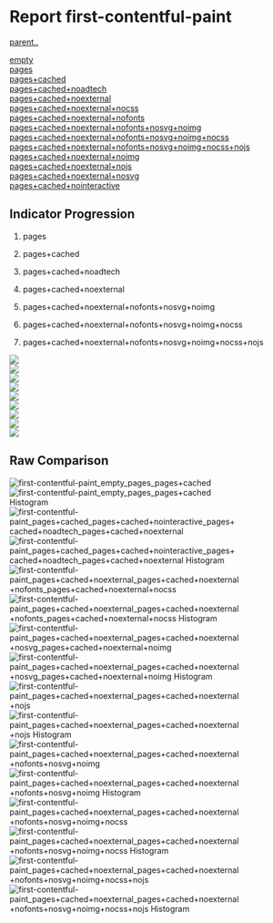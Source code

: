 # Report first-contentful-paint

[parent..](./..)  

[empty](./empty/)  
[pages](./pages/)  
[pages+cached](./pages+cached/)  
[pages+cached+noadtech](./pages+cached+noadtech/)  
[pages+cached+noexternal](./pages+cached+noexternal/)  
[pages+cached+noexternal+nocss](./pages+cached+noexternal+nocss/)  
[pages+cached+noexternal+nofonts](./pages+cached+noexternal+nofonts/)  
[pages+cached+noexternal+nofonts+nosvg+noimg](./pages+cached+noexternal+nofonts+nosvg+noimg/)  
[pages+cached+noexternal+nofonts+nosvg+noimg+nocss](./pages+cached+noexternal+nofonts+nosvg+noimg+nocss/)  
[pages+cached+noexternal+nofonts+nosvg+noimg+nocss+nojs](./pages+cached+noexternal+nofonts+nosvg+noimg+nocss+nojs/)  
[pages+cached+noexternal+noimg](./pages+cached+noexternal+noimg/)  
[pages+cached+noexternal+nojs](./pages+cached+noexternal+nojs/)  
[pages+cached+noexternal+nosvg](./pages+cached+noexternal+nosvg/)  
[pages+cached+nointeractive](./pages+cached+nointeractive/)  

## Indicator Progression

1. pages

2. pages+cached

3. pages+cached+noadtech

4. pages+cached+noexternal

5. pages+cached+noexternal+nofonts+nosvg+noimg

6. pages+cached+noexternal+nofonts+nosvg+noimg+nocss

7. pages+cached+noexternal+nofonts+nosvg+noimg+nocss+nojs



![](./progession_score:mean_score:median.png)  
![](./progession_mean_median.png)  
![](./progession_min_max.png)  
![](./progession_range_p90range.png)  
![](./progession_stddev_p90stddev_skewness.png)  
![](./progession_eccentricity_p90eccentricity.png)  
![](./progession_quanta_p90quanta.png)  
![](./progession_quantaRatio_p90quantaRatio.png)  
![](./progession_outlandishness.png)  

## Raw Comparison

![first-contentful-paint_empty_pages_pages+cached](./first-contentful-paint_empty_pages_pages+cached.png)  
![first-contentful-paint_empty_pages_pages+cached Histogram](./first-contentful-paint_empty_pages_pages+cached+hist.png)  
![first-contentful-paint_pages+cached_pages+cached+nointeractive_pages+cached+noadtech_pages+cached+noexternal](./first-contentful-paint_pages+cached_pages+cached+nointeractive_pages+cached+noadtech_pages+cached+noexternal.png)  
![first-contentful-paint_pages+cached_pages+cached+nointeractive_pages+cached+noadtech_pages+cached+noexternal Histogram](./first-contentful-paint_pages+cached_pages+cached+nointeractive_pages+cached+noadtech_pages+cached+noexternal+hist.png)  
![first-contentful-paint_pages+cached+noexternal_pages+cached+noexternal+nofonts_pages+cached+noexternal+nocss](./first-contentful-paint_pages+cached+noexternal_pages+cached+noexternal+nofonts_pages+cached+noexternal+nocss.png)  
![first-contentful-paint_pages+cached+noexternal_pages+cached+noexternal+nofonts_pages+cached+noexternal+nocss Histogram](./first-contentful-paint_pages+cached+noexternal_pages+cached+noexternal+nofonts_pages+cached+noexternal+nocss+hist.png)  
![first-contentful-paint_pages+cached+noexternal_pages+cached+noexternal+nosvg_pages+cached+noexternal+noimg](./first-contentful-paint_pages+cached+noexternal_pages+cached+noexternal+nosvg_pages+cached+noexternal+noimg.png)  
![first-contentful-paint_pages+cached+noexternal_pages+cached+noexternal+nosvg_pages+cached+noexternal+noimg Histogram](./first-contentful-paint_pages+cached+noexternal_pages+cached+noexternal+nosvg_pages+cached+noexternal+noimg+hist.png)  
![first-contentful-paint_pages+cached+noexternal_pages+cached+noexternal+nojs](./first-contentful-paint_pages+cached+noexternal_pages+cached+noexternal+nojs.png)  
![first-contentful-paint_pages+cached+noexternal_pages+cached+noexternal+nojs Histogram](./first-contentful-paint_pages+cached+noexternal_pages+cached+noexternal+nojs+hist.png)  
![first-contentful-paint_pages+cached+noexternal_pages+cached+noexternal+nofonts+nosvg+noimg](./first-contentful-paint_pages+cached+noexternal_pages+cached+noexternal+nofonts+nosvg+noimg.png)  
![first-contentful-paint_pages+cached+noexternal_pages+cached+noexternal+nofonts+nosvg+noimg Histogram](./first-contentful-paint_pages+cached+noexternal_pages+cached+noexternal+nofonts+nosvg+noimg+hist.png)  
![first-contentful-paint_pages+cached+noexternal_pages+cached+noexternal+nofonts+nosvg+noimg+nocss](./first-contentful-paint_pages+cached+noexternal_pages+cached+noexternal+nofonts+nosvg+noimg+nocss.png)  
![first-contentful-paint_pages+cached+noexternal_pages+cached+noexternal+nofonts+nosvg+noimg+nocss Histogram](./first-contentful-paint_pages+cached+noexternal_pages+cached+noexternal+nofonts+nosvg+noimg+nocss+hist.png)  
![first-contentful-paint_pages+cached+noexternal_pages+cached+noexternal+nofonts+nosvg+noimg+nocss+nojs](./first-contentful-paint_pages+cached+noexternal_pages+cached+noexternal+nofonts+nosvg+noimg+nocss+nojs.png)  
![first-contentful-paint_pages+cached+noexternal_pages+cached+noexternal+nofonts+nosvg+noimg+nocss+nojs Histogram](./first-contentful-paint_pages+cached+noexternal_pages+cached+noexternal+nofonts+nosvg+noimg+nocss+nojs+hist.png)  

<style>
  img {
    max-width: 80%;
  }
</style>
      
